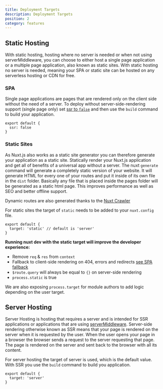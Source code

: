 ```yaml
---
title: Deployment Targets
description: Deployment Targets
position: 2
category: features
---
```


## Static Hosting

With static hosting, hosting where no server is needed or when not using serverMiddleware, you can choose to either host a single page application or a multiple page application, also known as static sites. With static hosting no server is needed, meaning your SPA or static site can be hosted on any serverless hosting or CDN for free.

### SPA

Single page applications are pages that are rendered only on the client side without the need of a server. To deploy without server-side-rendering support (single page only) set [ssr to `false`](/guides/features/rendering-modes#spa) and then use the `build` command to build your application.

```js{}[nuxt.config.js]
export default {
  ssr: false
}
```

### Static Sites

As Nuxt.js also works as a static site generator you can therefore generate your application as a static site. Statically render your Nuxt.js application and get all of benefits of a universal app without a server. The nuxt `generate` command will generate a completely static version of your website. It will generate HTML for every one of your routes and put it inside of its own file in the `dist` folder. Basically any file that is placed inside the pages folder will be generated as a static html page. This improves performance as well as SEO and better offline support.

<base-alert type="info">

Dynamic routes are also generated thanks to the [Nuxt Crawler](/guides/configuration-glossary/configuration-generate#crawler)

</base-alert>

For static sites the target of `static` needs to be added to your `nuxt.config` file.

```js{}[nuxt.config.js]
export default {
  target: 'static' // default is 'server'
}
```

**Running nuxt dev with the static target will improve the developer experience:**

- Remove `req` & `res` from `context`
- Fallback to client-side rendering on 404, errors and redirects [see SPA fallback](/guides/concepts/static-site-generation#spa-fallback)
- `$route.query` will always be equal to `{}` on server-side rendering
- `process.static` is true

<base-alert type="info">

We are also exposing `process.target` for module authors to add logic depending on the user target.

</base-alert>

## Server Hosting

Server Hosting is hosting that requires a server and is intended for SSR applications or applications that are using [serverMiddleware](/guides/configuration-glossary/configuration-servermiddleware). Server-side rendering otherwise known as SSR means that your page is rendered on the server when it is requested by the user. When the user opens your page in a browser the browser sends a request to the server requesting that page. The page is rendered on the server and sent back to the browser with all its content.

For server hosting the target of server is used, which is the default value. With SSR you use the `build` command to build you application.

```js{}[nuxt.config.js]
export default {
  target: 'server'
}
```
